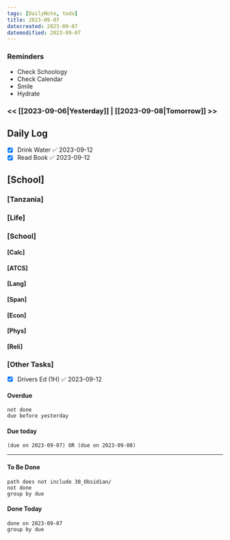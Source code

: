 ```yaml
---
tags: [DailyNote, todo]
title: 2023-09-07
datecreated: 2023-09-07
datemodified: 2023-09-07
---
```


### Reminders
- Check Schoology
- Check Calendar
- Smile
- Hydrate

### << [[2023-09-06|Yesterday]] | [[2023-09-08|Tomorrow]] >>

## Daily Log

- [x] Drink Water ✅ 2023-09-12
- [x] Read Book ✅ 2023-09-12

## [School]

### [Tanzania]

### [Life]

### [School]

#### [Calc]

#### [ATCS]

#### [Lang]

#### [Span]

#### [Econ]

#### [Phys]

#### [Reli]



### [Other Tasks]

- [x] Drivers Ed (1H) ✅ 2023-09-12

#### Overdue
```tasks
not done
due before yesterday
```
#### Due today

```tasks
(due on 2023-09-07) OR (due on 2023-09-08) 

```
---
#### To Be Done

```tasks
path does not include 30_Obsidian/
not done
group by due
```

#### Done Today

```tasks
done on 2023-09-07
group by due
```
